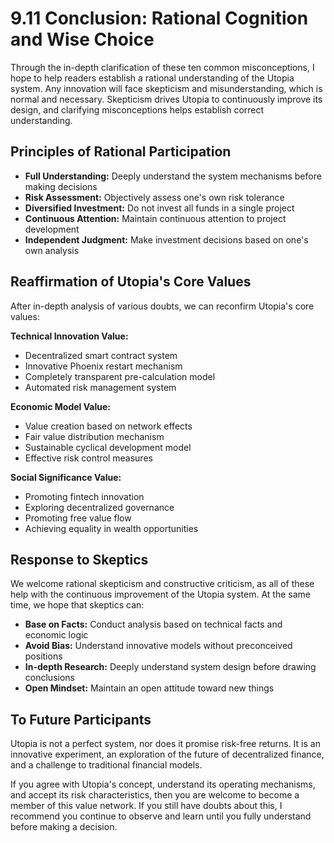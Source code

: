 # 9.11 Conclusion: Rational Cognition and Wise Choice

Through the in-depth clarification of these ten common misconceptions, I hope to help readers establish a rational understanding of the Utopia system. Any innovation will face skepticism and misunderstanding, which is normal and necessary. Skepticism drives Utopia to continuously improve its design, and clarifying misconceptions helps establish correct understanding.

## Principles of Rational Participation

- **Full Understanding:** Deeply understand the system mechanisms before making decisions
- **Risk Assessment:** Objectively assess one's own risk tolerance
- **Diversified Investment:** Do not invest all funds in a single project
- **Continuous Attention:** Maintain continuous attention to project development
- **Independent Judgment:** Make investment decisions based on one's own analysis

## Reaffirmation of Utopia's Core Values

After in-depth analysis of various doubts, we can reconfirm Utopia's core values:

**Technical Innovation Value:**
- Decentralized smart contract system
- Innovative Phoenix restart mechanism
- Completely transparent pre-calculation model
- Automated risk management system

**Economic Model Value:**
- Value creation based on network effects
- Fair value distribution mechanism
- Sustainable cyclical development model
- Effective risk control measures

**Social Significance Value:**
- Promoting fintech innovation
- Exploring decentralized governance
- Promoting free value flow
- Achieving equality in wealth opportunities

## Response to Skeptics

We welcome rational skepticism and constructive criticism, as all of these help with the continuous improvement of the Utopia system. At the same time, we hope that skeptics can:

- **Base on Facts:** Conduct analysis based on technical facts and economic logic
- **Avoid Bias:** Understand innovative models without preconceived positions
- **In-depth Research:** Deeply understand system design before drawing conclusions
- **Open Mindset:** Maintain an open attitude toward new things

## To Future Participants

Utopia is not a perfect system, nor does it promise risk-free returns. It is an innovative experiment, an exploration of the future of decentralized finance, and a challenge to traditional financial models.

If you agree with Utopia's concept, understand its operating mechanisms, and accept its risk characteristics, then you are welcome to become a member of this value network. If you still have doubts about this, I recommend you continue to observe and learn until you fully understand before making a decision.